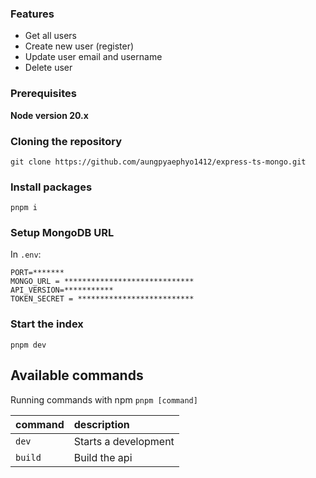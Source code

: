 ### Features

- Get all users
- Create new user (register)
- Update user email and username
- Delete user

### Prerequisites

**Node version 20.x**

### Cloning the repository

```shell
git clone https://github.com/aungpyaephyo1412/express-ts-mongo.git
```

### Install packages

```shell
pnpm i
```

### Setup MongoDB URL

In `.env`:

```.dotenv
PORT=*******
MONGO_URL = *****************************
API_VERSION=***********
TOKEN_SECRET = **************************
```

### Start the index

```shell
pnpm dev
```

## Available commands

Running commands with npm `pnpm [command]`

| command | description          |
| :------ | :------------------- |
| `dev`   | Starts a development |
| `build` | Build the api        |
